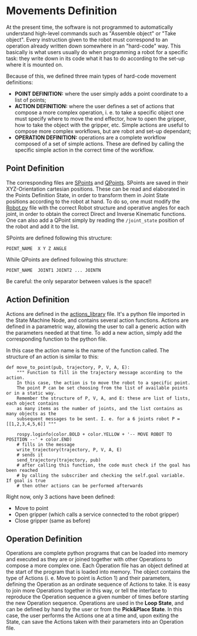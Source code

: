 # Movements Definition
At the present time, the software is not programmed to automatically understand high-level commands such as "Assemble object" or "Take object".
Every instruction given to the robot must correspond to an operation already written down somewhere in an "hard-code" way.
This basically is what users usually do when programming a robot for a specific task: they write down in its code what it has to do according to the set-up where it is mounted on.

Because of this, we defined three main types of hard-code movement definitions:
- **POINT DEFINITION:** where the user simply adds a point coordinate to a list of points;
- **ACTION DEFINITION:** where the user defines a set of actions that compose a more complex operation, i. e. to take a specific object one must specify where to move the end effector, how to open the gripper, how to take the object with the gripper, etc.
Simple actions are useful to compose more complex workflows, but are robot and set-up dependant;
- **OPERATION DEFINITION:** operations are a complete workflow composed of a set of simple actions. These are defined by calling the specific simple action in the correct time of the workflow.

## Point Definition
The corresponding files are [SPoints](https://github.com/Krissy93/meta-workstations-project/blob/master/state_machine_package/data/SPoints.txt) and [QPoints](https://github.com/Krissy93/meta-workstations-project/blob/master/state_machine_package/data/QPoints.txt).
SPoints are saved in their XYZ-Orientation cartesian positions. These can be read and elaborated in the Points Definition State, in order to transform them in Joint State positions according to the robot at hand. To do so, one must modify the [Robot.py](https://github.com/Krissy93/meta-workstations-project/blob/master/state_machine_package/src/robot.py) file with the correct Robot structure and operative angles for each joint, in order to obtain the correct Direct and Inverse Kinematic functions.
One can also add a QPoint simply by reading the `/joint_state` position of the robot and add it to the list.

SPoints are defined following this structure:
```
POINT_NAME  X Y Z ANGLE
```
While QPoints are defined following this structure:
```
POINT_NAME  JOINT1 JOINT2 ... JOINTN
```
Be careful: the only separator between values is the space!!

## Action Definition
Actions are defined in the [actions_library](https://github.com/Krissy93/meta-workstations-project/blob/master/state_machine_package/src/actions_library.py) file. It's a python file imported in the State Machine Node, and contains several action functions.
Actions are defined in a parametric way, allowing the user to call a generic action with the parameters needed at that time.
To add a new action, simply add the corresponding function to the python file.

In this case the action name is the name of the function called.
The structure of an action is similar to this:
```
def move_to_point(pub, trajectory, P, V, A, E):
    """ Function to fill in the trajectory message according to the action.
    In this case, the action is to move the robot to a specific point.
    The point P can be set choosing from the list of available points or in a static way.
    Remember the structure of P, V, A, and E: these are list of lists, each object contains
    as many items as the number of joints, and the list contains as many objects as the
    subsequent messages to be sent. I. e. for a 6 joints robot P = [[1,2,3,4,5,6]] """

    rospy.loginfo(color.BOLD + color.YELLOW + '-- MOVE ROBOT TO POSITION --' + color.END)
    # fills in the message
    write_trajectory(trajectory, P, V, A, E)
    # sends it
    send_trajectory(trajectory, pub)
    # after calling this function, the code must check if the goal has been reached
    # by calling the subscriber and checking the self.goal variable. If goal is true
    # then other actions can be performed afterwards
```
Right now, only 3 actions have been defined:
- Move to point
- Open gripper (which calls a service connected to the robot gripper)
- Close gripper (same as before)

## Operation Definition
Operations are complete python programs that can be loaded into memory and executed as they are or joined together with other Operations to compose a more complex one. Each Operation file has an object defined at the start of the program that is loaded into memory. The object contains the type of Actions (i. e. Move to point is Action 1) and their parameters, defining the Operation as an ordinate sequence of Actions to take. It is easy to join more Operations together in this way, or tell the interface to reproduce the Operation sequence a given number of times before starting the new Operation sequence.
Operations are used in the **Loop State**, and can be defined by hand by the user or from the **Pick&Place State**. In this case, the user performs the Actions one at a time and, upon exiting the State, can save the Actions taken with their parameters into an Operation file.
